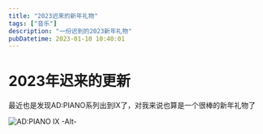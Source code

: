 ```yaml
---
title: "2023迟来的新年礼物"
tags: ["音乐"]
description: "一份迟到的2023新年礼物"
pubDatetime: 2023-01-10 10:40:01
---
```


# 2023年迟来的更新

最近也是发现AD:PIANO系列出到IX了，对我来说也算是一个很棒的新年礼物了

![AD:PIANO IX -Alt-](/images/adpianoix.jpg)

<div>
  <link rel="stylesheet" href="https://cdn.jsdelivr.net/npm/aplayer@1.10.1/dist/APlayer.min.css">
  <div id="aplayer"></div>
  <script src="https://cdn.jsdelivr.net/npm/aplayer@1.10.1/dist/APlayer.min.js"></script>
  <script src="https://cdn.jsdelivr.net/npm/meting@1.2.0/dist/Meting.min.js"></script>
</div>

<div id="aplayer" 
class="aplayer" 
data-id="157640212" 
data-server="netease" 
data-type="album" 
data-mode="circulation" 
data-autoplay="false" 
data-mutex="true" 
data-listmaxheight="340px" 
data-preload="auto" 
data-theme="#2ad1c9">
</div>
